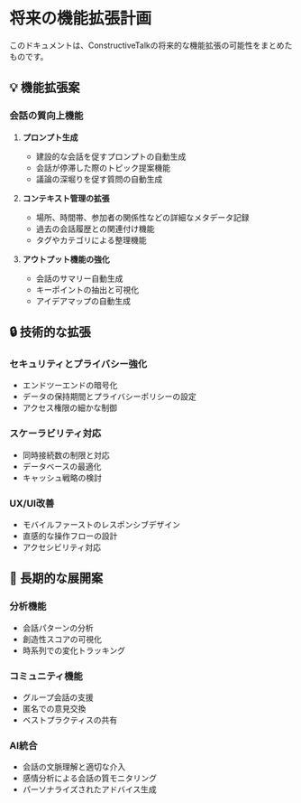 # 将来の機能拡張計画

このドキュメントは、ConstructiveTalkの将来的な機能拡張の可能性をまとめたものです。

## 💡 機能拡張案

### 会話の質向上機能
1. **プロンプト生成**
   - 建設的な会話を促すプロンプトの自動生成
   - 会話が停滞した際のトピック提案機能
   - 議論の深堀りを促す質問の自動生成

2. **コンテキスト管理の拡張**
   - 場所、時間帯、参加者の関係性などの詳細なメタデータ記録
   - 過去の会話履歴との関連付け機能
   - タグやカテゴリによる整理機能

3. **アウトプット機能の強化**
   - 会話のサマリー自動生成
   - キーポイントの抽出と可視化
   - アイデアマップの自動生成

## 🔒 技術的な拡張

### セキュリティとプライバシー強化
- エンドツーエンドの暗号化
- データの保持期間とプライバシーポリシーの設定
- アクセス権限の細かな制御

### スケーラビリティ対応
- 同時接続数の制限と対応
- データベースの最適化
- キャッシュ戦略の検討

### UX/UI改善
- モバイルファーストのレスポンシブデザイン
- 直感的な操作フローの設計
- アクセシビリティ対応

## 🚀 長期的な展開案

### 分析機能
- 会話パターンの分析
- 創造性スコアの可視化
- 時系列での変化トラッキング

### コミュニティ機能
- グループ会話の支援
- 匿名での意見交換
- ベストプラクティスの共有

### AI統合
- 会話の文脈理解と適切な介入
- 感情分析による会話の質モニタリング
- パーソナライズされたアドバイス生成 